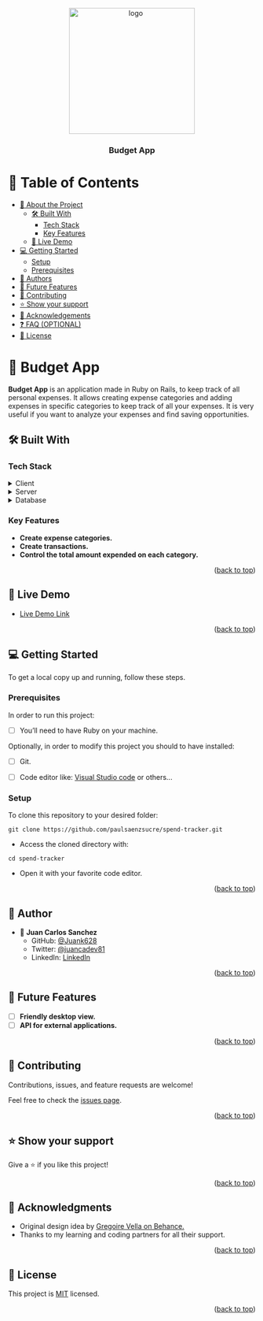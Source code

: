 <a name="readme-top"></a>

<div align="center">
  <img src="https://img.freepik.com/free-vector/piggy-bank_53876-25494.jpg?size=626&ext=jpg&ga=GA1.2.99510112.1682636248&semt=robertav1_2_sidr" alt="logo" width="256"  height="auto" />
  <br/>

  <h3><b>Budget App</b></h3>

</div>

# 📗 Table of Contents

- [📖 About the Project](#about-project)
  - [🛠 Built With](#built-with)
    - [Tech Stack](#tech-stack)
    - [Key Features](#key-features)
  - [🚀 Live Demo](#live-demo)
- [💻 Getting Started](#getting-started)
  - [Setup](#setup)
  - [Prerequisites](#prerequisites)
- [👥 Authors](#authors)
- [🔭 Future Features](#future-features)
- [🤝 Contributing](#contributing)
- [⭐️ Show your support](#support)
- [🙏 Acknowledgements](#acknowledgements)
- [❓ FAQ (OPTIONAL)](#faq)
- [📝 License](#license)

# 📖 Budget App <a name="about-project"></a>

**Budget App** is an application made in Ruby on Rails, to keep track of all personal expenses. It allows creating expense categories and adding expenses in specific categories to keep track of all your expenses. It is very useful if you want to analyze your expenses and find saving opportunities.

## 🛠 Built With <a name="built-with"></a>

### Tech Stack <a name="tech-stack"></a>

<details>
  <summary>Client</summary>
  <ul>
    <li><a href="https://rubyonrails.org/">Ruby on Rails</a></li>
  </ul>
</details>

<details>
  <summary>Server</summary>
  <ul>
    <li><a href="https://rubyonrails.org/">Ruby on Rails</a></li>
  </ul>
</details>

<details>
<summary>Database</summary>
  <ul>
    <li><a href="https://www.postgresql.org/">PostgreSQL</a></li>
  </ul>
</details>

### Key Features <a name="key-features"></a>

- **Create expense categories.**
- **Create transactions.**
- **Control the total amount expended on each category.**

<p align="right">(<a href="#readme-top">back to top</a>)</p>

## 🚀 Live Demo <a name="live-demo"></a>

- [Live Demo Link](https://xxxxxxxxxxxxxxxxxxxx)

<p align="right">(<a href="#readme-top">back to top</a>)</p>

## 💻 Getting Started <a name="getting-started"></a>

To get a local copy up and running, follow these steps.

### Prerequisites

In order to run this project:

- [ ] You’ll need to have Ruby on your machine.

Optionally, in order to modify this project you should to have installed:

- [ ] Git.

- [ ] Code editor like: [Visual Studio code](https://code.visualstudio.com/) or others...

### Setup

To clone this repository to your desired folder:

```console
git clone https://github.com/paulsaenzsucre/spend-tracker.git
```

- Access the cloned directory with:

```console
cd spend-tracker
```

- Open it with your favorite code editor.

<p align="right">(<a href="#readme-top">back to top</a>)</p>

## 👤 Author <a name="authors"></a>

- 👤 **Juan Carlos Sanchez**
  - GitHub: [@Juank628](https://github.com/Juank628)
  - Twitter: [@juancadev81](https://twitter.com/juancadev81)
  - LinkedIn: [LinkedIn](https://linkedin.com/in/juan-carlos-sanchez-zunino)


<p align="right">(<a href="#readme-top">back to top</a>)</p>

## 🔭 Future Features <a name="future-features"></a>

- [ ] **Friendly desktop view.**
- [ ] **API for external applications.**

<p align="right">(<a href="#readme-top">back to top</a>)</p>

## 🤝 Contributing <a name="contributing"></a>

Contributions, issues, and feature requests are welcome!

Feel free to check the [issues page](../../issues/).

<p align="right">(<a href="#readme-top">back to top</a>)</p>

## ⭐️ Show your support <a name="support"></a>

Give a ⭐️ if you like this project!

<p align="right">(<a href="#readme-top">back to top</a>)</p>

## 🙏 Acknowledgments <a name="acknowledgements"></a>

- Original design idea by [Gregoire Vella on Behance.](https://www.behance.net/gallery/19759151/Snapscan-iOs-design-and-branding?tracking_source=)
- Thanks to my learning and coding partners for all their support.

<p align="right">(<a href="#readme-top">back to top</a>)</p>

## 📝 License <a name="license"></a>

This project is [MIT](./LICENSE) licensed.

<p align="right">(<a href="#readme-top">back to top</a>)</p>